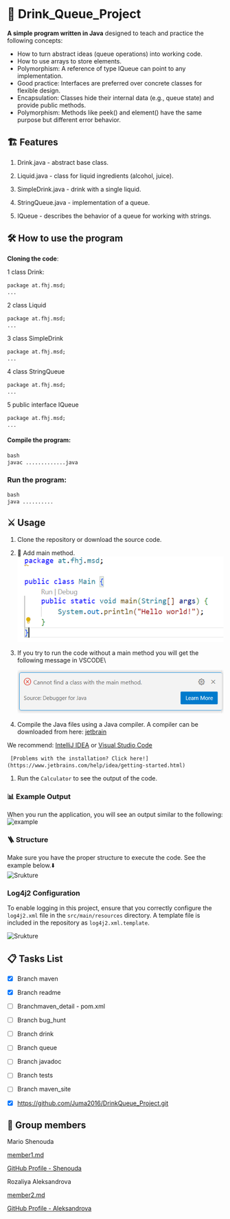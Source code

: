 #  🍹 Drink_Queue_Project

**A simple program written in Java** designed to teach and practice the following concepts:

-  How to turn abstract ideas (queue operations) into working code.
-  How to use arrays to store elements.
-  Polymorphism: A reference of type IQueue can point to any implementation.
-  Good practice: Interfaces are preferred over concrete classes for flexible design.
-  Encapsulation: Classes hide their internal data (e.g., queue state) and provide public methods.
-  Polymorphism: Methods like peek() and element() have the same purpose but different error behavior.
  

## 🏗️ Features

1. Drink.java - abstract base class.

2. Liquid.java - class for liquid ingredients (alcohol, juice).

3. SimpleDrink.java - drink with a single liquid.

4. StringQueue.java - implementation of a queue.

5. IQueue - describes the behavior of a queue for working with strings.

## 🛠️ How to use the program

**Cloning the code**:

1 class Drink:
```
package at.fhj.msd;
...

```

2 class Liquid
```
package at.fhj.msd;
...

```

3 class SimpleDrink
```
package at.fhj.msd;
...

```
4 class StringQueue
```
package at.fhj.msd;
...

```


5 public interface IQueue
```
package at.fhj.msd;
...

```

#### Compile the program:

```
bash
javac .............java
```

### Run the program:

```
bash
java ..........
```

## ⚔️ Usage

1. Clone the repository or download the source code.
2. 📝 Аdd main method.\
   ![example of a main method](./resources/images/main.png)
3. If you try to run the code without a main method you will get the following message in VSCODE\ 

   ![error message](./resources/images/error.png)
4. Compile the Java files using a Java compiler. A compiler can be downloaded from here:
   [jetbrain](//www.jetbrains.com)

We recommend:
[IntelliJ IDEA](https://www.jetbrains.com/idea/)
or
[Visual Studio Code](//www.jetbrains.com)

     [Problems with the installation? Click here!](https://www.jetbrains.com/help/idea/getting-started.html)

1. Run the `Calculator` to see the output of the code.

### 📊 Example Output

When you run the application, you will see an output similar to the following:\
![example](./resources/images/example.png)

### 🪜 Structure

Мake sure you have the proper structure to execute the code. See the example below.⬇️\
![Srukture](./resources/images/tree.png)

### Log4j2 Configuration

To enable logging in this project, ensure that you correctly configure the `log4j2.xml` file in the `src/main/resources` directory. A template file is included in the repository as `log4j2.xml.template`.

![Srukture](./resources/images/Readme.md_Strictur.png)

## 📋 Tasks List

- [x] Branch maven
- [x] Branch readme
- [ ] Branchmaven_detail - pom.xml
- [ ] Branch bug_hunt
- [ ] Branch drink
- [ ] Branch queue
- [ ] Branch javadoc
- [ ] Branch tests
- [ ] Branch maven_site
- [x] https://github.com/Juma2016/DrinkQueue_Project.git


## 🤝 Group members 


Mario Shenouda

[member1.md](./member1.md)

[GitHub Profile - Shenouda](............)

Rozaliya Aleksandrova

[member2.md](./member2.md)

[GitHub Profile - Aleksandrova](https://github.com/rozaliyaAleksandrova)





